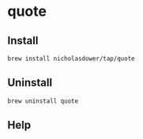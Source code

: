 # quote

## Install

```shell
brew install nicholasdower/tap/quote
```

## Uninstall

```shell
brew uninstall quote
```

## Help

```

```

